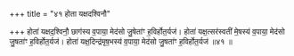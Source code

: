 +++
title = "४१ होता यक्षदश्विनौ"

+++
होता॑ यक्षद॒श्विनौ॒ छाग॑स्य व॒पाया॒ मेद॑सो जु॒षेता॑ꣳ ह॒विर्होत॒र्यज॑। होता॑ यक्ष॒त्सर॑स्वतीं मे॒षस्य॑ व॒पाया॒ मेद॑सो जु॒षता॑ꣳ ह॒विर्होत॒र्यज॑। होता॑ यक्ष॒दिन्द्र॑मृष॒भस्य॑ व॒पाया॒ मेद॑सो जु॒षता॑ꣳ ह॒विर्होत॒र्यज॑ ॥४१ ॥